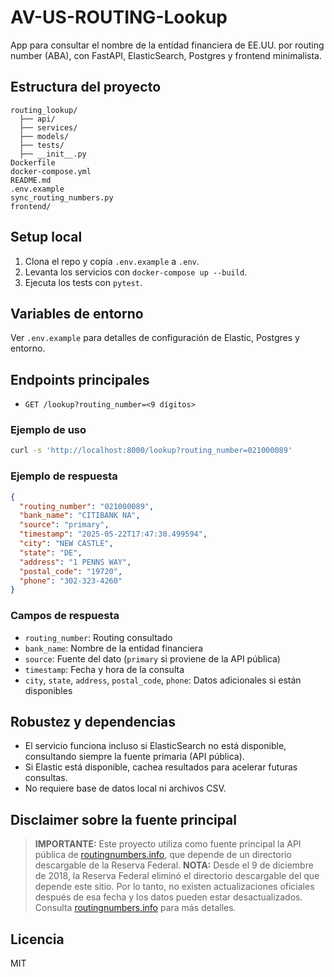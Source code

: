 # AV-US-ROUTING-Lookup

App para consultar el nombre de la entidad financiera de EE.UU. por routing number (ABA), con FastAPI, ElasticSearch, Postgres y frontend minimalista.

## Estructura del proyecto

```
routing_lookup/
  ├── api/
  ├── services/
  ├── models/
  ├── tests/
  ├── __init__.py
Dockerfile
docker-compose.yml
README.md
.env.example
sync_routing_numbers.py
frontend/
```

## Setup local

1. Clona el repo y copia `.env.example` a `.env`.
2. Levanta los servicios con `docker-compose up --build`.
3. Ejecuta los tests con `pytest`.

## Variables de entorno

Ver `.env.example` para detalles de configuración de Elastic, Postgres y entorno.

## Endpoints principales

- `GET /lookup?routing_number=<9 dígitos>`

### Ejemplo de uso

```bash
curl -s 'http://localhost:8000/lookup?routing_number=021000089'
```

### Ejemplo de respuesta
```json
{
  "routing_number": "021000089",
  "bank_name": "CITIBANK NA",
  "source": "primary",
  "timestamp": "2025-05-22T17:47:30.499594",
  "city": "NEW CASTLE",
  "state": "DE",
  "address": "1 PENNS WAY",
  "postal_code": "19720",
  "phone": "302-323-4260"
}
```

### Campos de respuesta
- `routing_number`: Routing consultado
- `bank_name`: Nombre de la entidad financiera
- `source`: Fuente del dato (`primary` si proviene de la API pública)
- `timestamp`: Fecha y hora de la consulta
- `city`, `state`, `address`, `postal_code`, `phone`: Datos adicionales si están disponibles

## Robustez y dependencias
- El servicio funciona incluso si ElasticSearch no está disponible, consultando siempre la fuente primaria (API pública).
- Si Elastic está disponible, cachea resultados para acelerar futuras consultas.
- No requiere base de datos local ni archivos CSV.

## Disclaimer sobre la fuente principal

> **IMPORTANTE:** Este proyecto utiliza como fuente principal la API pública de [routingnumbers.info](https://www.routingnumbers.info/), que depende de un directorio descargable de la Reserva Federal. **NOTA:** Desde el 9 de diciembre de 2018, la Reserva Federal eliminó el directorio descargable del que depende este sitio. Por lo tanto, no existen actualizaciones oficiales después de esa fecha y los datos pueden estar desactualizados. Consulta [routingnumbers.info](https://www.routingnumbers.info/) para más detalles.

## Licencia

MIT
